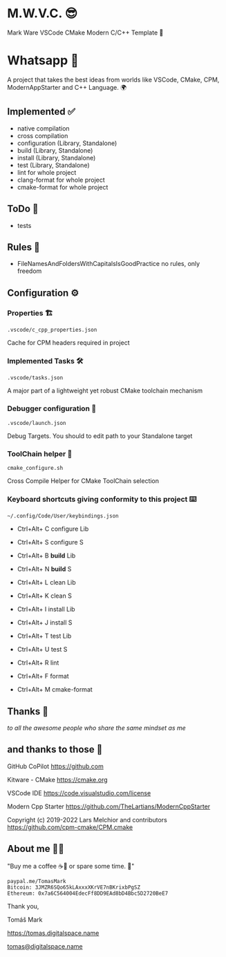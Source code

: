 # M.W.V.C. 😎

Mark Ware VSCode CMake Modern C/C++ Template 🚀

# Whatsapp 💬

A project that takes the best ideas from worlds like VSCode, CMake, CPM, ModernAppStarter and C++ Language. 🌍

## Implemented ✅

- native compilation
- cross compilation 
- configuration (Library, Standalone)
- build (Library, Standalone)
- install (Library, Standalone)
- test (Library, Standalone)
- lint for whole project 
- clang-format for whole project 
- cmake-format for whole project

## ToDo 📝

- tests

## Rules 📜

- FileNamesAndFoldersWithCapitalsIsGoodPractice
    no rules, only freedom

## Configuration ⚙️

### Properties 🏗️

`.vscode/c_cpp_properties.json`

Cache for CPM headers required in project

### Implemented Tasks 🛠️

`.vscode/tasks.json`

A major part of a lightweight yet robust CMake toolchain mechanism

### Debugger configuration 🐞

`.vscode/launch.json`

Debug Targets. You should to edit path to your Standalone target

### ToolChain helper 🔧

`cmake_configure.sh`

Cross Compile Helper for CMake ToolChain selection

### Keyboard shortcuts giving conformity to this project ⌨️

`~/.config/Code/User/keybindings.json`

- Ctrl+Alt+  C  configure Lib
- Ctrl+Alt+  S  configure S

- Ctrl+Alt+  B  **build** Lib
- Ctrl+Alt+  N  **build** S

- Ctrl+Alt+  L  clean Lib
- Ctrl+Alt+  K  clean S

- Ctrl+Alt+  I  install Lib
- Ctrl+Alt+  J  install S

- Ctrl+Alt+  T  test Lib
- Ctrl+Alt+  U  test S

- Ctrl+Alt+  R  lint
- Ctrl+Alt+  F  format
- Ctrl+Alt+  M  cmake-format

## Thanks 🙏

*to all the awesome people who share the same mindset as me*

## and thanks to those 🌟

GitHub CoPilot
https://github.com

Kitware - CMake
https://cmake.org

VSCode IDE
https://code.visualstudio.com/license

Modern Cpp Starter
https://github.com/TheLartians/ModernCppStarter

Copyright (c) 2019-2022 Lars Melchior and contributors
https://github.com/cpm-cmake/CPM.cmake

## About me 👨‍💻

"Buy me a coffee ☕🍵 or spare some time. 🙂"

```
paypal.me/TomasMark
Bitcoin: 3JMZR6SQo65kLAxxxXKrVE7nBKrixbPgSZ
Ethereum: 0x7a6C564004EdecFf8DD9EAd8bD4Bbc5D2720BeE7
```

Thank you,

Tomáš Mark

https://tomas.digitalspace.name

tomas@digitalspace.name